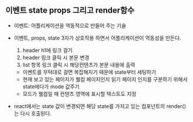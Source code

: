 ## 이벤트 state props 그리고 render함수

- 이벤트: 어플리케이션을 역동적으로 만들어 주는 기술

- 이벤트, props, state 3자가 상호작용 하면서 어플리케이션이 역동성을 만든다.

  1. header h1에 링크 걸기 
  2. header 링크 클릭 시 본문 변경
  3. list 항목 링크 클릭 시 해당컨텐츠가 본문 내용에 출력

  - 이벤트를 무턱대로 걸면 복잡해지기 때문에 state부터 세팅하기
  - 현재 보고 있는 페이지가 웰컴 페이지인지 읽기 페이지 인지를 구분하기 위해서 state에다가 mode 값주기
  - 모드가 웰컴일 때 컨텐츠 영역에 표시할 텍스트도 지정 

- react에서는 state 값이 변경되면 해당 state를 가지고 있는 컴포넌트의 render()는 다시 호출된다.



